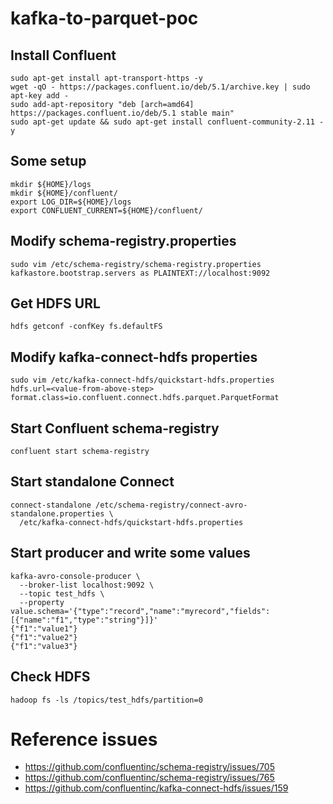 # kafka-to-parquet-poc

## Install Confluent
```
sudo apt-get install apt-transport-https -y
wget -qO - https://packages.confluent.io/deb/5.1/archive.key | sudo apt-key add -
sudo add-apt-repository "deb [arch=amd64] https://packages.confluent.io/deb/5.1 stable main"
sudo apt-get update && sudo apt-get install confluent-community-2.11 -y
```
## Some setup
```
mkdir ${HOME}/logs
mkdir ${HOME}/confluent/
export LOG_DIR=${HOME}/logs
export CONFLUENT_CURRENT=${HOME}/confluent/
```
## Modify schema-registry.properties
```
sudo vim /etc/schema-registry/schema-registry.properties
kafkastore.bootstrap.servers as PLAINTEXT://localhost:9092
```
## Get HDFS URL
```
hdfs getconf -confKey fs.defaultFS
```
## Modify kafka-connect-hdfs properties
```
sudo vim /etc/kafka-connect-hdfs/quickstart-hdfs.properties
hdfs.url=<value-from-above-step>
format.class=io.confluent.connect.hdfs.parquet.ParquetFormat
```
## Start Confluent schema-registry
```
confluent start schema-registry
```
## Start standalone Connect
```
connect-standalone /etc/schema-registry/connect-avro-standalone.properties \
  /etc/kafka-connect-hdfs/quickstart-hdfs.properties
```
## Start producer and write some values
```
kafka-avro-console-producer \
  --broker-list localhost:9092 \
  --topic test_hdfs \
  --property value.schema='{"type":"record","name":"myrecord","fields":[{"name":"f1","type":"string"}]}'
{"f1":"value1"}
{"f1":"value2"}
{"f1":"value3"}
```
## Check HDFS
```
hadoop fs -ls /topics/test_hdfs/partition=0
```
# Reference issues
- https://github.com/confluentinc/schema-registry/issues/705
- https://github.com/confluentinc/schema-registry/issues/765
- https://github.com/confluentinc/kafka-connect-hdfs/issues/159
